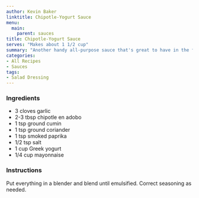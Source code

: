 ```yaml
---
author: Kevin Baker
linktitle: Chipotle-Yogurt Sauce
menu:
  main:
    parent: sauces
title: Chipotle-Yogurt Sauce
serves: "Makes about 1 1/2 cup"
summary: "Another handy all-purpose sauce that's great to have in the fridge."
categories:
- All Recipes
- Sauces
tags:
- Salad Dressing
---
```

### Ingredients

<div class="ingredient-list">

* 3 cloves garlic  
* 2-3 tbsp chipotle en adobo  
* 1 tsp ground cumin  
* 1 tsp ground coriander  
* 1 tsp smoked paprika   
* 1/2 tsp salt  
* 1 cup Greek yogurt  
* 1/4 cup mayonnaise  

</div>

### Instructions
Put everything in a blender and blend until emulsified. Correct seasoning as needed.
